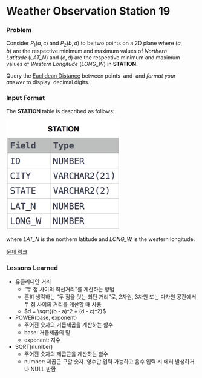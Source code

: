 # Weather Observation Station 19

### Problem

Consider $P_1(a, c)$ and $P_2(b, d)$ to be two points on a 2D plane where $(a, b)$ are the respective minimum and maximum values of *Northern Latitude* (*LAT_N*) and $(c, d)$ are the respective minimum and maximum values of *Western Longitude* (*LONG_W*) in **STATION**.

Query the [Euclidean Distance](https://en.wikipedia.org/wiki/Euclidean_distance) between points  and  and *format your answer* to display  decimal digits.

### Input Format

The **STATION** table is described as follows:

![image.png](image.png)

where *LAT_N* is the northern latitude and *LONG_W* is the western longitude.

[문제 링크](https://www.hackerrank.com/challenges/weather-observation-station-19/problem?isFullScreen=true)

### Lessons Learned

- 유클리디안 거리
    - “두 점 사이의 직선거리”를 계산하는 방법
    - 흔히 생각하는 “두 점을 잇는 최단 거리”로, 2차원, 3차원 또는 다차원 공간에서 두 점 사이의 거리를 계산할 때 사용
    - $d = \sqrt{(b - a)^2 + (d - c)^2}$
- POWER(base, exponent)
    - 주어진 숫자의 거듭제곱을 계산하는 함수
    - base: 거듭제곱의 밑
    - exponent: 지수
- SQRT(number)
    - 주어진 숫자의 제곱근을 계산하는 함수
    - number: 제곱근 구할 숫자. 양수만 입력 가능하고 음수 입력 시 에러 발생하거나 NULL 반환